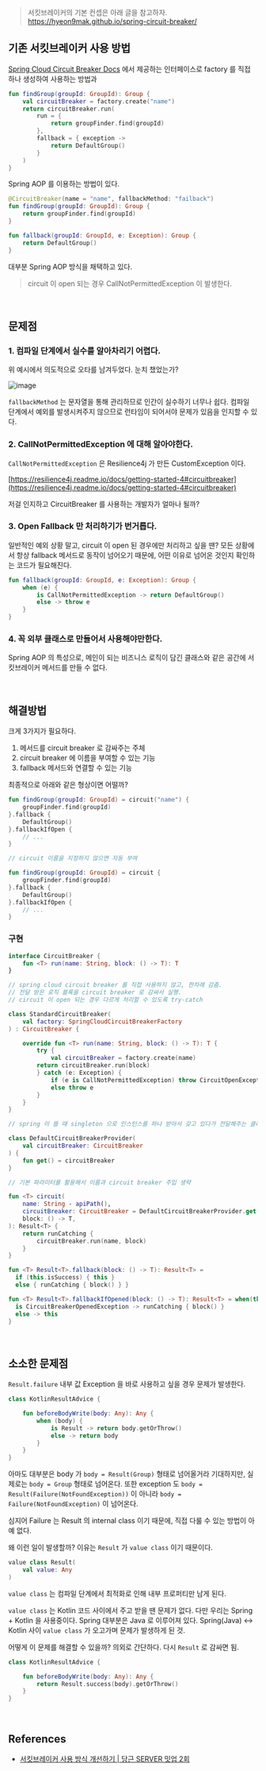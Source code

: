 > 서킷브레이커의 기본 컨셉은 아래 글을 참고하자.  
> https://hyeon9mak.github.io/spring-circuit-breaker/

## 기존 서킷브레이커 사용 방법

[Spring Cloud Circuit Breaker Docs](https://spring.io/projects/spring-cloud-circuitbreaker) 에서 
제공하는 인터페이스로 factory 를 직접 하나 생성하여 사용하는 방법과

```kotlin
fun findGroup(groupId: GroupId): Group {
    val circuitBreaker = factory.create("name")
    return circuitBreaker.run(
        run = {
            return groupFinder.find(groupId)
        },
        fallback = { exception ->
            return DefaultGroup()
        }
    )
}
```

Spring AOP 를 이용하는 방법이 있다.

```kotlin
@CircuitBreaker(name = "name", fallbackMethod: "failback")
fun findGroup(groupId: GroupId): Group {
    return groupFinder.find(groupId)
}

fun fallback(groupId: GroupId, e: Exception): Group {
    return DefaultGroup()
}
```

대부분 Spring AOP 방식을 채택하고 있다.

> circuit 이 open 되는 경우 CallNotPermittedException 이 발생한다.

<br>

## 문제점

### 1. 컴파일 단계에서 실수를 알아차리기 어렵다.

위 예시에서 의도적으로 오타를 남겨두었다. 눈치 챘었는가?

![image](https://github.com/user-attachments/assets/4b5abfcd-6cd3-4d16-8375-04196c6b9833)

`fallbackMethod` 는 문자열을 통해 관리하므로 인간이 실수하기 너무나 쉽다. 
컴파일 단계에서 예외를 발생시켜주지 않으므로 런타임이 되어서야 문제가 있음을 인지할 수 있다.

### 2. CallNotPermittedException 에 대해 알아야한다.

`CallNotPermittedException` 은 Resilience4j 가 만든 CustomException 이다. 

[https://resilience4j.readme.io/docs/getting-started-4#circuitbreaker](https://resilience4j.readme.io/docs/getting-started-4#circuitbreaker)

저걸 인지하고 CircuitBreaker 를 사용하는 개발자가 얼마나 될까?

### 3. Open Fallback 만 처리하기가 번거롭다.

일반적인 예외 상황 말고, circuit 이 open 된 경우에만 처리하고 싶을 땐?
모든 상황에서 항상 fallback 메서드로 동작이 넘어오기 때문에, 어떤 이유로 넘어온 것인지 확인하는 코드가 필요해진다.

```kotlin
fun fallback(groupId: GroupId, e: Exception): Group {
    when (e) {
        is CallNotPermittedException -> return DefaultGroup()
        else -> throw e
    }
}
```

### 4. 꼭 외부 클래스로 만들어서 사용해야만한다.

Spring AOP 의 특성으로, 메인이 되는 비즈니스 로직이 담긴 클래스와 같은 공간에 서킷브레이커 메서드를 만들 수 없다.

<br>

## 해결방법

크게 3가지가 필요하다.

1. 메서드를 circuit breaker 로 감싸주는 주체 
2. circuit breaker 에 이름을 부여할 수 있는 기능 
3. fallback 메서드와 연결할 수 있는 기능

최종적으로 아래와 같은 형상이면 어떨까?

```kotlin
fun findGroup(groupId: GroupId) = circuit("name") {
    groupFinder.find(groupId)
}.fallback {
    DefaultGroup()
}.fallbackIfOpen {
    // ...
}
```
```kotlin
// circuit 이름을 지정하지 않으면 자동 부여

fun findGroup(groupId: GroupId) = circuit {
    groupFinder.find(groupId)
}.fallback {
    DefaultGroup()
}.fallbackIfOpen {
    // ...
}
```

### 구현

```kotlin
interface CircuitBreaker {
    fun <T> run(name: String, block: () -> T): T
}
```
```kotlin
// spring cloud circuit breaker 를 직접 사용하지 않고, 한차례 감춤.
// 전달 받은 로직 블록을 circuit breaker 로 감싸서 실행.
// circuit 이 open 되는 경우 다르게 처리할 수 있도록 try-catch

class StandardCircuitBreaker(
    val factory: SpringCloudCircuitBreakerFactory
) : CircuitBreaker {

    override fun <T> run(name: String, block: () -> T): T {
        try {
            val circuitBreaker = factory.create(name)
        return circuitBreaker.run(block)
        } catch (e: Exception) {
            if (e is CallNotPermittedException) throw CircuitOpenException()
            else throw e
        }
    }
}
```
```kotlin
// spring 이 뜰 때 singleton 으로 인스턴스를 하나 받아서 갖고 있다가 전달해주는 클래스

class DefaultCircuitBreakerProvider(
    val circuitBreaker: CircuitBreaker
) {
    fun get() = circuitBreaker
}
```
```kotlin
// 기본 파라미터를 활용해서 이름과 circuit breaker 주입 생략

fun <T> circuit(
    name: String - apiPath(),
    circuitBreaker: CircuitBreaker = DefaultCircuitBreakerProvider.get(),
    block: () -> T,
): Result<T> {
    return runCatching {
        circuitBreaker.run(name, block)
    }
}

fun <T> Result<T>.fallback(block: () -> T): Result<T> =
  if (this.isSuccess) { this }
  else { runCatching { block() } }

fun <T> Result<T>.fallbackIfOpened(block: () -> T): Result<T> = when(this.exceptionOrNull()) {
  is CircuitBreakerOpenedException -> runCatching { block() }
  else -> this
}
```

<br>

## 소소한 문제점

`Result.failure` 내부 값 Exception 을 바로 사용하고 싶을 경우 문제가 발생한다.

```kotlin
class KotlinResultAdvice {

    fun beforeBodyWrite(body: Any): Any {
        when (body) {
            is Result -> return body.getOrThrow()
            else -> return body
        }
    }
}
```

아마도 대부분은 body 가 `body = Result(Group)` 형태로 넘어올거라 기대하지만, 실제로는 `body = Group` 형태로 넘어온다. 
또한 exception 도 `body = Result(Failure(NotFoundException))` 이 아니라 `body = Failure(NotFoundException)` 이 넘어온다.

심지어 Failure 는 Result 의 internal class 이기 때문에, 직접 다룰 수 있는 방법이 아예 없다.

왜 이런 일이 발생할까? 이유는 `Result` 가 `value class` 이기 때문이다.

```kotlin
value class Result(
    val value: Any
)
```

`value class` 는 컴파일 단계에서 최적화로 인해 내부 프로퍼티만 남게 된다.

`value class` 는 Kotlin 코드 사이에서 주고 받을 땐 문제가 없다.
다만 우리는 Spring + Kotlin 을 사용중이다. Spring 대부분은 Java 로 이루어져 있다.
Spring(Java) ↔︎ Kotlin 사이 `value class` 가 오고가며 문제가 발생하게 된 것.

어떻게 이 문제를 해결할 수 있을까? 의외로 간단하다. 다시 `Result` 로 감싸면 됨.

```kotlin
class KotlinResultAdvice {

    fun beforeBodyWrite(body: Any): Any {
        return Result.success(body).getOrThrow()
    }
}
```

<br>

## References

- [서킷브레이커 사용 방식 개선하기 | 당근 SERVER 밋업 2회](https://youtu.be/ThLfHtoEe1I?feature=shared)
